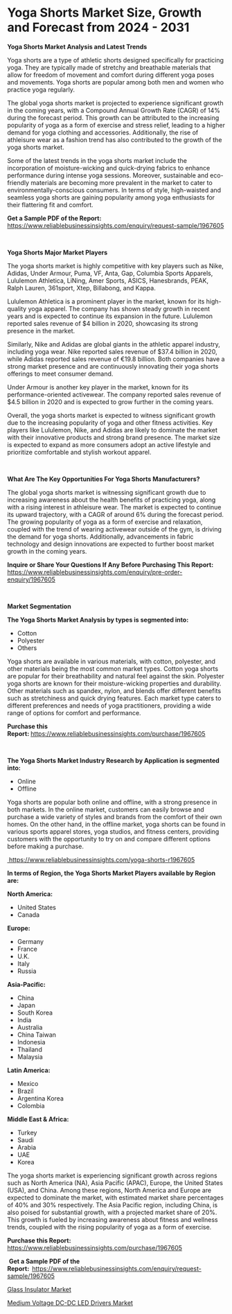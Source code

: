 <p><h1>Yoga Shorts Market Size, Growth and Forecast from 2024 - 2031</h1></p><p><strong>Yoga Shorts Market Analysis and Latest Trends</strong></p>
<p><p>Yoga shorts are a type of athletic shorts designed specifically for practicing yoga. They are typically made of stretchy and breathable materials that allow for freedom of movement and comfort during different yoga poses and movements. Yoga shorts are popular among both men and women who practice yoga regularly.</p><p>The global yoga shorts market is projected to experience significant growth in the coming years, with a Compound Annual Growth Rate (CAGR) of 14% during the forecast period. This growth can be attributed to the increasing popularity of yoga as a form of exercise and stress relief, leading to a higher demand for yoga clothing and accessories. Additionally, the rise of athleisure wear as a fashion trend has also contributed to the growth of the yoga shorts market.</p><p>Some of the latest trends in the yoga shorts market include the incorporation of moisture-wicking and quick-drying fabrics to enhance performance during intense yoga sessions. Moreover, sustainable and eco-friendly materials are becoming more prevalent in the market to cater to environmentally-conscious consumers. In terms of style, high-waisted and seamless yoga shorts are gaining popularity among yoga enthusiasts for their flattering fit and comfort.</p></p>
<p><strong>Get a Sample PDF of the Report:&nbsp;</strong> <a href="https://www.reliablebusinessinsights.com/enquiry/request-sample/1967605">https://www.reliablebusinessinsights.com/enquiry/request-sample/1967605</a></p>
<p>&nbsp;</p>
<p><strong>Yoga Shorts Major Market Players</strong></p>
<p><p>The yoga shorts market is highly competitive with key players such as Nike, Adidas, Under Armour, Puma, VF, Anta, Gap, Columbia Sports Apparels, Lululemon Athletica, LiNing, Amer Sports, ASICS, Hanesbrands, PEAK, Ralph Lauren, 361sport, Xtep, Billabong, and Kappa.</p><p>Lululemon Athletica is a prominent player in the market, known for its high-quality yoga apparel. The company has shown steady growth in recent years and is expected to continue its expansion in the future. Lululemon reported sales revenue of $4 billion in 2020, showcasing its strong presence in the market.</p><p>Similarly, Nike and Adidas are global giants in the athletic apparel industry, including yoga wear. Nike reported sales revenue of $37.4 billion in 2020, while Adidas reported sales revenue of €19.8 billion. Both companies have a strong market presence and are continuously innovating their yoga shorts offerings to meet consumer demand.</p><p>Under Armour is another key player in the market, known for its performance-oriented activewear. The company reported sales revenue of $4.5 billion in 2020 and is expected to grow further in the coming years.</p><p>Overall, the yoga shorts market is expected to witness significant growth due to the increasing popularity of yoga and other fitness activities. Key players like Lululemon, Nike, and Adidas are likely to dominate the market with their innovative products and strong brand presence. The market size is expected to expand as more consumers adopt an active lifestyle and prioritize comfortable and stylish workout apparel.</p></p>
<p>&nbsp;</p>
<p><strong>What Are The Key Opportunities For Yoga Shorts Manufacturers?</strong></p>
<p><p>The global yoga shorts market is witnessing significant growth due to increasing awareness about the health benefits of practicing yoga, along with a rising interest in athleisure wear. The market is expected to continue its upward trajectory, with a CAGR of around 6% during the forecast period. The growing popularity of yoga as a form of exercise and relaxation, coupled with the trend of wearing activewear outside of the gym, is driving the demand for yoga shorts. Additionally, advancements in fabric technology and design innovations are expected to further boost market growth in the coming years.</p></p>
<p><strong>Inquire or Share Your Questions If Any Before Purchasing This Report:</strong> <a href="https://www.reliablebusinessinsights.com/enquiry/pre-order-enquiry/1967605">https://www.reliablebusinessinsights.com/enquiry/pre-order-enquiry/1967605</a></p>
<p>&nbsp;</p>
<p><strong>Market Segmentation</strong></p>
<p><strong>The Yoga Shorts Market Analysis by types is segmented into:</strong></p>
<p><ul><li>Cotton</li><li>Polyester</li><li>Others</li></ul></p>
<p><p>Yoga shorts are available in various materials, with cotton, polyester, and other materials being the most common market types. Cotton yoga shorts are popular for their breathability and natural feel against the skin. Polyester yoga shorts are known for their moisture-wicking properties and durability. Other materials such as spandex, nylon, and blends offer different benefits such as stretchiness and quick drying features. Each market type caters to different preferences and needs of yoga practitioners, providing a wide range of options for comfort and performance.</p></p>
<p><strong>Purchase this Report:&nbsp;</strong><a href="https://www.reliablebusinessinsights.com/purchase/1967605">https://www.reliablebusinessinsights.com/purchase/1967605</a></p>
<p>&nbsp;</p>
<p><strong>The Yoga Shorts Market Industry Research by Application is segmented into:</strong></p>
<p><ul><li>Online</li><li>Offline</li></ul></p>
<p><p>Yoga shorts are popular both online and offline, with a strong presence in both markets. In the online market, customers can easily browse and purchase a wide variety of styles and brands from the comfort of their own homes. On the other hand, in the offline market, yoga shorts can be found in various sports apparel stores, yoga studios, and fitness centers, providing customers with the opportunity to try on and compare different options before making a purchase.</p></p>
<p><a href="https://www.reliablebusinessinsights.com/yoga-shorts-r1967605">&nbsp;https://www.reliablebusinessinsights.com/yoga-shorts-r1967605</a></p>
<p><strong>In terms of Region, the Yoga Shorts Market Players available by Region are:</strong></p>
<p>
    <p> <strong> North America: </strong>
        <ul>
            <li>United States</li>
            <li>Canada</li>
        </ul>
        </p> 
    <p> <strong> Europe: </strong>
        <ul>
            <li>Germany</li>
            <li>France</li>
            <li>U.K.</li>
            <li>Italy</li>
            <li>Russia</li>
        </ul>
        </p> 
    <p> <strong> Asia-Pacific: </strong>
        <ul>
            <li>China</li>
            <li>Japan</li>
            <li>South Korea</li>
            <li>India</li>
            <li>Australia</li>
            <li>China Taiwan</li>
            <li>Indonesia</li>
            <li>Thailand</li>
            <li>Malaysia</li>
        </ul>
        </p> 
    <p> <strong> Latin America: </strong>
        <ul>
            <li>Mexico</li>
            <li>Brazil</li>
            <li>Argentina Korea</li>
            <li>Colombia</li>
        </ul>
        </p> 
    <p> <strong> Middle East & Africa: </strong>
        <ul>
            <li>Turkey</li>
            <li>Saudi</li>
            <li>Arabia</li>
            <li>UAE</li>
            <li>Korea</li>
        </ul>
    </p>
    </p>
<p><p>The yoga shorts market is experiencing significant growth across regions such as North America (NA), Asia Pacific (APAC), Europe, the United States (USA), and China. Among these regions, North America and Europe are expected to dominate the market, with estimated market share percentages of 40% and 30% respectively. The Asia Pacific region, including China, is also poised for substantial growth, with a projected market share of 20%. This growth is fueled by increasing awareness about fitness and wellness trends, coupled with the rising popularity of yoga as a form of exercise.</p></p>
<p><strong>Purchase this Report: </strong><a href="https://www.reliablebusinessinsights.com/purchase/1967605">https://www.reliablebusinessinsights.com/purchase/1967605</a></p>
<p>&nbsp;<strong>Get a Sample PDF of the Report:&nbsp;&nbsp;</strong><a href="https://www.reliablebusinessinsights.com/enquiry/request-sample/1967605">https://www.reliablebusinessinsights.com/enquiry/request-sample/1967605</a></p>
<p><strong></strong></p>
<p><p><a href="https://github.com/smithy59/Market-Research-Report-List-1/blob/main/glass-insulator-market.md">Glass Insulator Market</a></p><p><a href="https://github.com/neilMartin36/Market-Research-Report-List-1/blob/main/medium-voltage-dc-dc-led-drivers-market.md">Medium Voltage DC-DC LED Drivers Market</a></p></p>
